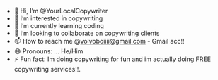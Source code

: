 - 👋 Hi, I’m @YourLocalCopywriter
- 👀 I’m interested in copywriting
- 🌱 I’m currently learning coding
- 💞️ I’m looking to collaborate on copywriting clients
- 📫 How to reach me @volvoboiiii@gmail.com - Gmail acc!!
- 😄 Pronouns: ... He/Him
- ⚡ Fun fact: Im doing copywriting for fun and im actually doing FREE copywriting services!!.

<!---
YourLocalCopywriter/YourLocalCopywriter is a ✨ special ✨ repository because its `README.md` (this file) appears on your GitHub profile.
You can click the Preview link to take a look at your changes.
--->
